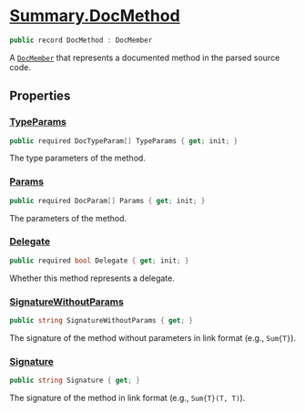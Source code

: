 # [Summary.DocMethod](../src/Core/DocMethod.cs#L7)
```cs
public record DocMethod : DocMember
```

A [`DocMember`](./DocMember.md) that represents a documented method in the parsed source code.

## Properties
### [TypeParams](../src/Core/DocMethod.cs#L12)
```cs
public required DocTypeParam[] TypeParams { get; init; }
```

The type parameters of the method.

### [Params](../src/Core/DocMethod.cs#L17)
```cs
public required DocParam[] Params { get; init; }
```

The parameters of the method.

### [Delegate](../src/Core/DocMethod.cs#L22)
```cs
public required bool Delegate { get; init; }
```

Whether this method represents a delegate.

### [SignatureWithoutParams](../src/Core/DocMethod.cs#L27)
```cs
public string SignatureWithoutParams { get; }
```

The signature of the method without parameters in link format (e.g., `Sum{T}`).

### [Signature](../src/Core/DocMethod.cs#L32)
```cs
public string Signature { get; }
```

The signature of the method in link format (e.g., `Sum{T}(T, T)`).

